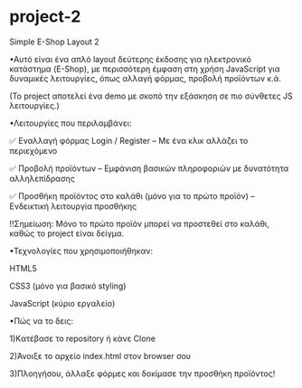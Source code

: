 # project-2
Simple E-Shop Layout 2

•Αυτό είναι ένα απλό layout δεύτερης έκδοσης για ηλεκτρονικό κατάστημα (E-Shop), με περισσότερη έμφαση στη χρήση JavaScript για δυναμικές λειτουργίες, όπως αλλαγή φόρμας, προβολή προϊόντων κ.ά.

(Το project αποτελεί ένα demo με σκοπό την εξάσκηση σε πιο σύνθετες JS λειτουργίες.)


•Λειτουργίες που περιλαμβάνει:

✅ Εναλλαγή φόρμας Login / Register – Με ένα κλικ αλλάζει το περιεχόμενο

✅ Προβολή προϊόντων – Εμφάνιση βασικών πληροφοριών με δυνατότητα αλληλεπίδρασης

✅ Προσθήκη προϊόντος στο καλάθι (μόνο για το πρώτο προϊόν) – Ενδεικτική λειτουργία προσθήκης

!!Σημείωση: Μόνο το πρώτο προϊόν μπορεί να προστεθεί στο καλάθι, καθώς το project είναι δείγμα.

•Τεχνολογίες που χρησιμοποιήθηκαν:

HTML5

CSS3 (μόνο για βασικό styling)

JavaScript (κύριο εργαλείο)


•Πώς να το δεις:

1)Kατέβασε το repository ή κάνε Clone

2)Άνοιξε το αρχείο index.html στον browser σου

3)Πλοηγήσου, άλλαξε φόρμες και δοκίμασε την προσθήκη προϊόντος!

